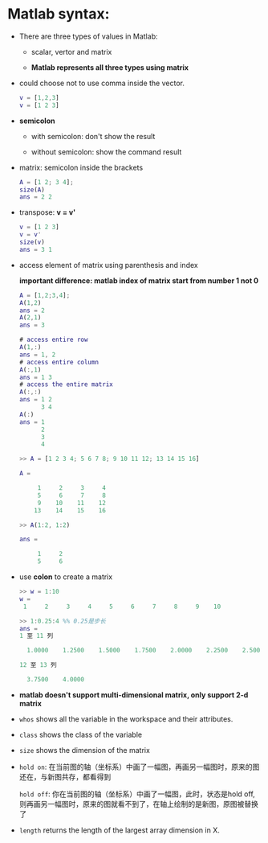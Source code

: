 # Matlab syntax:

- There are three types of values in Matlab:

  - scalar, vertor and matrix

  - **Matlab represents all three types using matrix**

- could choose not to use comma inside the vector.

  ```matlab
  v = [1,2,3]
  v = [1 2 3]
  ```

- **semicolon**

  - with semicolon: don't show the result

  - without semicolon: show the command result

- matrix: semicolon inside the brackets

  ```matlab
  A = [1 2; 3 4];
  size(A)
  ans = 2 2
  ```

- transpose: **v = v'**

  ```matlab
  v = [1 2 3]
  v = v'
  size(v)
  ans = 3 1
  ```

- access element of matrix using parenthesis and index

  **important difference: matlab index of matrix start from number 1 not 0**

  ```matlab
  A = [1,2;3,4];
  A(1,2)
  ans = 2
  A(2,1)
  ans = 3
  
  # access entire row
  A(1,:)
  ans = 1, 2
  # access entire column
  A(:,1)
  ans = 1 3
  # access the entire matrix
  A(:,:)
  ans = 1 2
        3 4
  A(:)
  ans = 1
        2
        3
        4
  
  >> A = [1 2 3 4; 5 6 7 8; 9 10 11 12; 13 14 15 16]
  
  A =
  
       1     2     3     4
       5     6     7     8
       9    10    11    12
      13    14    15    16
  
  >> A(1:2, 1:2)
  
  ans =
  
       1     2
       5     6
  ```

- use **colon** to create a matrix

  ```matlab
  >> w = 1:10
  w =
   1     2     3     4     5     6     7     8     9    10
  
  >> 1:0.25:4 %% 0.25是步长
  ans =
  1 至 11 列
  
    1.0000    1.2500    1.5000    1.7500    2.0000    2.2500    2.5000    2.7500    3.0000    3.2500    3.5000
  
  12 至 13 列
  
    3.7500    4.0000
  ```

- **matlab doesn't support multi-dimensional matrix, only support 2-d matrix**

- `whos` shows all the variable in the workspace and their attributes.

- `class` shows the class of the variable

- `size` shows the dimension of the matrix

- `hold on`: 在当前图的轴（坐标系）中画了一幅图，再画另一幅图时，原来的图还在，与新图共存，都看得到

  `hold off`: 你在当前图的轴（坐标系）中画了一幅图，此时，状态是hold off,则再画另一幅图时，原来的图就看不到了，在轴上绘制的是新图，原图被替换了

- `length` returns the length of the largest array dimension in X.
